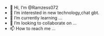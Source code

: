 - 👋 Hi, I’m @Ramzess072
- 👀 I’m interested in new technology,chat gbt.
- 🌱 I’m currently learning ...
- 💞️ I’m looking to collaborate on ...
- 📫 How to reach me ...

<!---
Ramzess072/Ramzess072 is a ✨ special ✨ repository because its `README.md` (this file) appears on your GitHub profile.
You can click the Preview link to take a look at your changes.
--->
